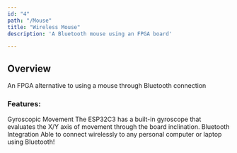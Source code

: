 ```yaml
---
id: "4"
path: "/Mouse"
title: "Wireless Mouse"
description: 'A Bluetooth mouse using an FPGA board'

---
```

## Overview
An FPGA alternative to using a mouse through Bluetooth connection

### Features:
Gyroscopic Movement
		The ESP32C3 has a built-in gyroscope that evaluates the X/Y axis of movement through the board inclination.
Bluetooth Integration
		 Able to connect wirelessly to any personal computer or laptop using Bluetooth!